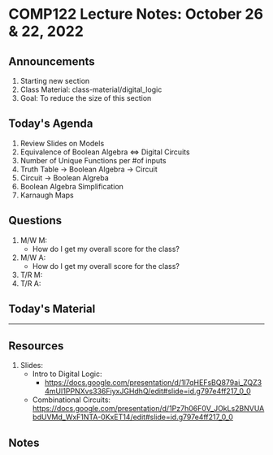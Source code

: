 # COMP122 Lecture Notes: October 26 & 22, 2022

## Announcements
   1. Starting new section
   1. Class Material:  class-material/digital_logic
   1. Goal: To reduce the size of this section 

## Today's Agenda
   1. Review Slides on Models
   1. Equivalence of Boolean Algebra ⇔ Digital Circuits
   1. Number of Unique Functions per #of inputs
   1. Truth Table -> Boolean Algebra -> Circuit
   1. Circuit -> Boolean Algreba
   1. Boolean Algebra Simplification
   1. Karnaugh Maps

## Questions
   1. M/W M:
      - How do I get my overall score for the class?
   1. M/W A:
      - How do I get my overall score for the class?
   1. T/R M: 
   1. T/R A:


## Today's Material



---
## Resources
   1. Slides:
      * Intro to Digital Logic:
        - https://docs.google.com/presentation/d/1l7qHEFsBQ879ai_ZQZ34mUI1PPNXvs336FiyxJGHdhQ/edit#slide=id.g797e4ff217_0_0
      * Combinational Circuits: https://docs.google.com/presentation/d/1Pz7h06F0V_JOkLs2BNVUAbdUVMd_WxF1NTA-0KxET14/edit#slide=id.g797e4ff217_0_0



## Notes
